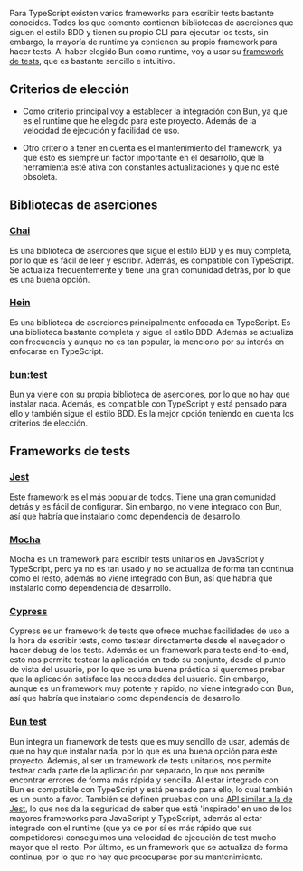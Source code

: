 Para TypeScript existen varios frameworks para escribir tests bastante conocidos. Todos los que comento contienen bibliotecas de aserciones que siguen el estilo BDD y tienen su propio CLI para ejecutar los tests, sin embargo, la mayoría de runtime ya contienen su propio framework para hacer tests. Al haber elegido Bun como runtime, voy a usar su [framework de tests](https://bun.sh/docs/cli/test), que es bastante sencillo e intuitivo.

## Criterios de elección

- Como criterio principal voy a establecer la integración con Bun, ya que es el runtime que he elegido para este proyecto. Además de la velocidad de ejecución y facilidad de uso.

- Otro criterio a tener en cuenta es el mantenimiento del framework, ya que esto es siempre un factor importante en el desarrollo, que la herramienta esté ativa con constantes actualizaciones y que no esté obsoleta.

## Bibliotecas de aserciones

### [Chai](https://www.chaijs.com/)

Es una biblioteca de aserciones que sigue el estilo BDD y es muy completa, por lo que es fácil de leer y escribir. Además, es compatible con TypeScript. Se actualiza frecuentemente y tiene una gran comunidad detrás, por lo que es una buena opción.

### [Hein](https://heinjs.com/)

Es una biblioteca de aserciones principalmente enfocada en TypeScript. Es una biblioteca bastante completa y sigue el estilo BDD. Además se actualiza con frecuencia y aunque no es tan popular, la menciono por su interés en enfocarse en TypeScript.

### [bun:test](https://bun.sh/docs/cli/test)

Bun ya viene con su propia biblioteca de aserciones, por lo que no hay que instalar nada. Además, es compatible con TypeScript y está pensado para ello y también sigue el estilo BDD. Es la mejor opción teniendo en cuenta los criterios de elección.

## Frameworks de tests

### [Jest](https://jestjs.io/)

Este framework es el más popular de todos. Tiene una gran comunidad detrás y es fácil de configurar. Sin embargo, no viene integrado con Bun, así que habría que instalarlo como dependencia de desarrollo.

### [Mocha](https://mochajs.org/)

Mocha es un framework para escribir tests unitarios en JavaScript y TypeScript, pero ya no es tan usado y no se actualiza de forma tan continua como el resto, además no viene integrado con Bun, así que habría que instalarlo como dependencia de desarrollo.

### [Cypress](https://www.cypress.io/)

Cypress es un framework de tests que ofrece muchas facilidades de uso a la hora de escribir tests, como testear directamente desde el navegador o hacer debug de los tests. Además es un framework para tests end-to-end, esto nos permite testear la aplicación en todo su conjunto, desde el punto de vista del usuario, por lo que es una buena práctica si queremos probar que la aplicación satisface las necesidades del usuario. Sin embargo, aunque es un framework muy potente y rápido, no viene integrado con Bun, así que habría que instalarlo como dependencia de desarrollo.

### [Bun test](https://bun.sh/docs/cli/test)

Bun integra un framework de tests que es muy sencillo de usar, además de que no hay que instalar nada, por lo que es una buena opción para este proyecto. Además, al ser un framework de tests unitarios, nos permite testear cada parte de la aplicación por separado, lo que nos permite encontrar errores de forma más rápida y sencilla. Al estar integrado con Bun es compatible con TypeScript y está pensado para ello, lo cual también es un punto a favor. También se definen pruebas con una [API similar a la de Jest](https://bun.sh/docs/test/writing), lo que nos da la seguridad de saber que está 'inspirado' en uno de los mayores frameworks para JavaScript y TypeScript, además al estar integrado con el runtime (que ya de por sí es más rápido que sus competidores) conseguimos una velocidad de ejecución de test mucho mayor que el resto. Por último, es un framework que se actualiza de forma continua, por lo que no hay que preocuparse por su mantenimiento.
